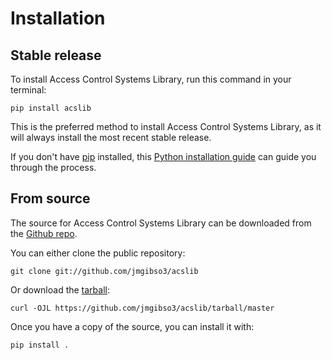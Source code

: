 # Installation

## Stable release

To install Access Control Systems Library, run this command in your
terminal:

``` console
pip install acslib
```

This is the preferred method to install Access Control Systems Library, as it will always install the most recent stable release.

If you don't have [pip][] installed, this [Python installation guide][]
can guide you through the process.

## From source

The source for Access Control Systems Library can be downloaded from
the [Github repo][].

You can either clone the public repository:

``` console
git clone git://github.com/jmgibso3/acslib
```

Or download the [tarball][]:

``` console
curl -OJL https://github.com/jmgibso3/acslib/tarball/master
```

Once you have a copy of the source, you can install it with:

``` console
pip install .
```

  [pip]: https://pip.pypa.io
  [Python installation guide]: http://docs.python-guide.org/en/latest/starting/installation/
  [Github repo]: https://github.com/%7B%7B%20cookiecutter.github_username%20%7D%7D/%7B%7B%20cookiecutter.project_slug%20%7D%7D
  [tarball]: https://github.com/%7B%7B%20cookiecutter.github_username%20%7D%7D/%7B%7B%20cookiecutter.project_slug%20%7D%7D/tarball/master
